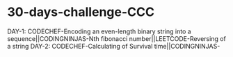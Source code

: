 # 30-days-challenge-CCC
DAY-1: CODECHEF-Encoding an even-length binary string into a sequence||CODINGNINJAS-Nth fibonacci number||LEETCODE-Reversing of a string
DAY-2: CODECHEF-Calculating of Survival time||CODINGNINJAS-
